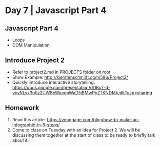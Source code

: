 # Day 7	 | Javascript Part 4

## Javascript Part 4
- Loops
- DOM Manipulation

## Introduce Project 2
- Refer to project2.md in PROJECTS folder on root
- Show Example: http://kierstenschmidt.com/586/Project2/  
- Quickly introduce interactive storytelling: https://docs.google.com/presentation/d/1Bc7-d-yovNLyx3o0z2UW8bWipomWaD5jBMwPyZTKNDM/edit?usp=sharing

## Homework
1. Read this article: https://venngage.com/blog/how-to-make-an-infographic-in-5-steps/
2. Come to class on Tuesday with an idea for Project 2. We will be discussing them together at the start of class to be ready to briefly talk about it.
